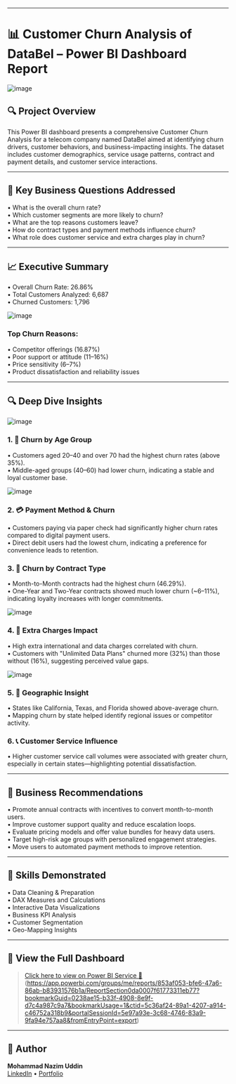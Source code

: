 ________________________________________  
# 📊 Customer Churn Analysis of DataBel – Power BI Dashboard Report  
![image](https://github.com/user-attachments/assets/9b12d203-6e77-40ab-9a46-3b2cc80ae995)

 
## 🔍 Project Overview  
This Power BI dashboard presents a comprehensive Customer Churn Analysis for a telecom company named DataBel aimed at identifying churn drivers, customer behaviors, and business-impacting insights. The dataset includes customer demographics, service usage patterns, contract and payment details, and customer service interactions.  
________________________________________  

## 🎯 Key Business Questions Addressed  
• What is the overall churn rate?  
• Which customer segments are more likely to churn?  
• What are the top reasons customers leave?  
• How do contract types and payment methods influence churn?  
• What role does customer service and extra charges play in churn?  
________________________________________  

## 📈 Executive Summary  
• Overall Churn Rate: 26.86%  
• Total Customers Analyzed: 6,687  
• Churned Customers: 1,796  

![image](https://github.com/user-attachments/assets/96349e29-7eae-4093-bc6c-edbf2dc73367)

### Top Churn Reasons:  
• Competitor offerings (16.87%)  
• Poor support or attitude (11–16%)  
• Price sensitivity (6–7%)  
• Product dissatisfaction and reliability issues  
________________________________________  

## 🔍 Deep Dive Insights  
![image](https://github.com/user-attachments/assets/c8cee815-22a9-420d-844d-2ce0117290d7)

### 1. 👥 Churn by Age Group  
• Customers aged 20–40 and over 70 had the highest churn rates (above 35%).  
• Middle-aged groups (40–60) had lower churn, indicating a stable and loyal customer base. 

![image](https://github.com/user-attachments/assets/f21b8d1c-449f-454e-b86f-5d1618488323)

### 2. 💳 Payment Method & Churn  
• Customers paying via paper check had significantly higher churn rates compared to digital payment users.  
• Direct debit users had the lowest churn, indicating a preference for convenience leads to retention.  

### 3. 📍 Churn by Contract Type  
• Month-to-Month contracts had the highest churn (46.29%).  
• One-Year and Two-Year contracts showed much lower churn (~6–11%), indicating loyalty increases with longer commitments.  

![image](https://github.com/user-attachments/assets/7d1d8c79-aff2-4efa-9c9d-f289196414dd)

### 4. 📡 Extra Charges Impact  
• High extra international and data charges correlated with churn.  
• Customers with "Unlimited Data Plans" churned more (32%) than those without (16%), suggesting perceived value gaps.  

![image](https://github.com/user-attachments/assets/a1a2ac16-8699-4d1b-8265-d5019ee62f11)

### 5. 📍 Geographic Insight  
• States like California, Texas, and Florida showed above-average churn.  
• Mapping churn by state helped identify regional issues or competitor activity.  

### 6. 📞 Customer Service Influence  
• Higher customer service call volumes were associated with greater churn, especially in certain states—highlighting potential dissatisfaction.  
________________________________________  

## 📌 Business Recommendations  
• Promote annual contracts with incentives to convert month-to-month users.  
• Improve customer support quality and reduce escalation loops.  
• Evaluate pricing models and offer value bundles for heavy data users.  
• Target high-risk age groups with personalized engagement strategies.  
• Move users to automated payment methods to improve retention.  
________________________________________  

## 💼 Skills Demonstrated  
• Data Cleaning & Preparation  
• DAX Measures and Calculations  
• Interactive Data Visualizations  
• Business KPI Analysis  
• Customer Segmentation  
• Geo-Mapping Insights  
________________________________________  

## 📎 View the Full Dashboard  
> [Click here to view on Power BI Service 🔗](#) (https://app.powerbi.com/groups/me/reports/853af053-bfe6-47a6-86ab-b83931576b1a/ReportSection0da0007f61773311eb77?bookmarkGuid=0238ae15-b33f-4908-8e9f-d7c4a987c9a7&bookmarkUsage=1&ctid=5c36af24-89a1-4207-a914-c46752a318b9&portalSessionId=5e97a93e-3c68-4746-83a9-9fa94e757aa8&fromEntryPoint=export)

---

## 🧠 Author  
**Mohammad Nazim Uddin**  
[LinkedIn](https://www.linkedin.com/in/nazim101/) • [Portfolio](https://www.datascienceportfol.io/nazim1011)


